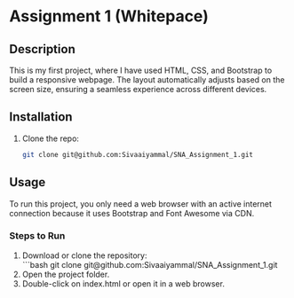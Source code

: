 # Assignment 1 (Whitepace)

## Description
This is my first project, where I have used HTML, CSS, and Bootstrap to build a responsive webpage. The layout automatically adjusts based on the screen size, ensuring a seamless experience across different devices. 

## Installation
1. Clone the repo:
   ```bash
   git clone git@github.com:Sivaaiyammal/SNA_Assignment_1.git

## Usage
To run this project, you only need a web browser with an active internet connection because it uses Bootstrap and Font Awesome via CDN.
### Steps to Run
<ol>
  <li>Download or clone the repository:</li>
   ```bash
   git clone git@github.com:Sivaaiyammal/SNA_Assignment_1.git   
  <li>Open the project folder.</li>
  <li>Double-click on index.html or open it in a web browser.</li>
</ol>
